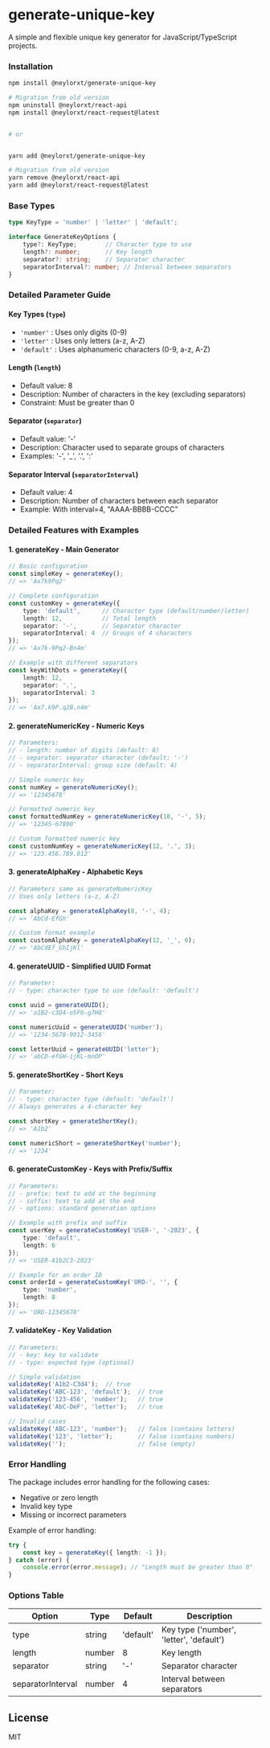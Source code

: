 # generate-unique-key

A simple and flexible unique key generator for JavaScript/TypeScript projects.

### Installation

```bash
npm install @neylorxt/generate-unique-key

# Migration from old version
npm uninstall @neylorxt/react-api
npm install @neylorxt/react-request@latest


# or


yarn add @neylorxt/generate-unique-key

# Migration from old version
yarn remove @neylorxt/react-api
yarn add @neylorxt/react-request@latest
```

### Base Types

```typescript
type KeyType = 'number' | 'letter' | 'default';

interface GenerateKeyOptions {
    type?: KeyType;        // Character type to use
    length?: number;       // Key length
    separator?: string;    // Separator character
    separatorInterval?: number; // Interval between separators
}
```

### Detailed Parameter Guide

#### Key Types (`type`)
- `'number'` : Uses only digits (0-9)
- `'letter'` : Uses only letters (a-z, A-Z)
- `'default'` : Uses alphanumeric characters (0-9, a-z, A-Z)

#### Length (`length`)
- Default value: 8
- Description: Number of characters in the key (excluding separators)
- Constraint: Must be greater than 0

#### Separator (`separator`)
- Default value: '-'
- Description: Character used to separate groups of characters
- Examples: '-', '_', '.', ':'

#### Separator Interval (`separatorInterval`)
- Default value: 4
- Description: Number of characters between each separator
- Example: With interval=4, "AAAA-BBBB-CCCC"

### Detailed Features with Examples

#### 1. generateKey - Main Generator
```typescript
// Basic configuration
const simpleKey = generateKey();
// => 'Ax7k9Pq2'

// Complete configuration
const customKey = generateKey({
    type: 'default',      // Character type (default/number/letter)
    length: 12,           // Total length
    separator: '-',       // Separator character
    separatorInterval: 4  // Groups of 4 characters
});
// => 'Ax7k-9Pq2-Bn4m'

// Example with different separators
const keyWithDots = generateKey({
    length: 12,
    separator: '.',
    separatorInterval: 3
});
// => 'Ax7.k9P.q2B.n4m'
```

#### 2. generateNumericKey - Numeric Keys
```typescript
// Parameters:
// - length: number of digits (default: 8)
// - separator: separator character (default: '-')
// - separatorInterval: group size (default: 4)

// Simple numeric key
const numKey = generateNumericKey();
// => '12345678'

// Formatted numeric key
const formattedNumKey = generateNumericKey(10, '-', 5);
// => '12345-67890'

// Custom formatted numeric key
const customNumKey = generateNumericKey(12, '.', 3);
// => '123.456.789.012'
```

#### 3. generateAlphaKey - Alphabetic Keys
```typescript
// Parameters same as generateNumericKey
// Uses only letters (a-z, A-Z)

const alphaKey = generateAlphaKey(8, '-', 4);
// => 'AbCd-EfGh'

// Custom format example
const customAlphaKey = generateAlphaKey(12, '_', 6);
// => 'AbCdEf_GhIjKl'
```

#### 4. generateUUID - Simplified UUID Format
```typescript
// Parameter:
// - type: character type to use (default: 'default')

const uuid = generateUUID();
// => 'a1B2-c3D4-e5F6-g7H8'

const numericUuid = generateUUID('number');
// => '1234-5678-9012-3456'

const letterUuid = generateUUID('letter');
// => 'abCD-efGH-ijKL-mnOP'
```

#### 5. generateShortKey - Short Keys
```typescript
// Parameter:
// - type: character type (default: 'default')
// Always generates a 4-character key

const shortKey = generateShortKey();
// => 'A1b2'

const numericShort = generateShortKey('number');
// => '1234'
```

#### 6. generateCustomKey - Keys with Prefix/Suffix
```typescript
// Parameters:
// - prefix: text to add at the beginning
// - suffix: text to add at the end
// - options: standard generation options

// Example with prefix and suffix
const userKey = generateCustomKey('USER-', '-2023', {
    type: 'default',
    length: 6
});
// => 'USER-A1b2C3-2023'

// Example for an order ID
const orderId = generateCustomKey('ORD-', '', {
    type: 'number',
    length: 8
});
// => 'ORD-12345678'
```

#### 7. validateKey - Key Validation
```typescript
// Parameters:
// - key: key to validate
// - type: expected type (optional)

// Simple validation
validateKey('A1b2-C3d4');  // true
validateKey('ABC-123', 'default');  // true
validateKey('123-456', 'number');   // true
validateKey('AbC-DeF', 'letter');   // true

// Invalid cases
validateKey('ABC-123', 'number');   // false (contains letters)
validateKey('123', 'letter');       // false (contains numbers)
validateKey('');                    // false (empty)
```

### Error Handling

The package includes error handling for the following cases:
- Negative or zero length
- Invalid key type
- Missing or incorrect parameters

Example of error handling:
```typescript
try {
    const key = generateKey({ length: -1 });
} catch (error) {
    console.error(error.message); // "Length must be greater than 0"
}
```

### Options Table

| Option            | Type   | Default   | Description                           |
|------------------|--------|-----------|---------------------------------------|
| type             | string | 'default' | Key type ('number', 'letter', 'default') |
| length           | number | 8         | Key length                            |
| separator        | string | '-'       | Separator character                   |
| separatorInterval| number | 4         | Interval between separators           |

## License

MIT
